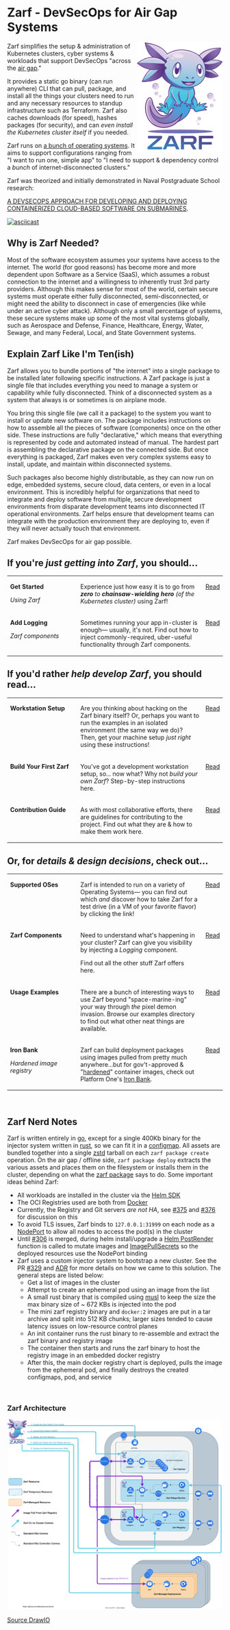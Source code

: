 # Zarf - DevSecOps for Air Gap Systems 

<img align="right" alt="zarf logo" src=".images/zarf-logo.png"  height="256" />

Zarf simplifies the setup & administration of Kubernetes clusters, cyber systems & workloads that support DevSecOps "across the [air gap](https://en.wikipedia.org/wiki/Air_gap_(networking))."

It provides a static go binary (can run anywhere) CLI that can pull, package, and install all the things your clusters need to run and any necessary resources to standup infrastructure such as Terraform. Zarf also caches downloads (for speed), hashes packages (for security), and can _even install the Kubernetes cluster itself_ if you needed.

Zarf runs on [a bunch of operating systems](./docs/supported-oses.md). It aims to support configurations ranging from "I want to run one, simple app" to "I need to support & dependency control a _bunch_ of internet-disconnected clusters."

Zarf was theorized and initially demonstrated in Naval Postgraduate School research:

[A DEVSECOPS APPROACH FOR DEVELOPING AND DEPLOYING CONTAINERIZED CLOUD-BASED SOFTWARE ON SUBMARINES](https://calhoun.nps.edu/handle/10945/68688).


[![asciicast](https://asciinema.org/a/475530.svg)](https://asciinema.org/a/475530)

## Why is Zarf Needed?
Most of the software ecosystem assumes your systems have access to the internet. The world (for good reasons) has become more and more dependent upon Software as a Service (SaaS), which assumes a robust connection to the internet and a willingness to inherently trust 3rd party providers. Although this makes sense for most of the world, certain secure systems must operate either fully disconnected, semi-disconnected, or might need the ability to disconnect in case of emergencies (like while under an active cyber attack). Although only a small percentage of systems, these secure systems make up some of the most vital systems globally, such as Aerospace and Defense, Finance, Healthcare, Energy, Water, Sewage, and many Federal, Local, and State Government systems.  

## Explain Zarf Like I'm Ten(ish)

Zarf allows you to bundle portions of "the internet" into a single package to be installed later following specific instructions. A Zarf package is just a single file that includes everything you need to manage a system or capability while fully disconnected. Think of a disconnected system as a system that always is or sometimes is on airplane mode.

You bring this single file (we call it a package) to the system you want to install or update new software on. The package includes instructions on how to assemble all the pieces of software (components) once on the other side. These instructions are fully "declarative," which means that everything is represented by code and automated instead of manual. The hardest part is assembling the declarative package on the connected side. But once everything is packaged, Zarf makes even very complex systems easy to install, update, and maintain within disconnected systems. 

Such packages also become highly distributable, as they can now run on edge, embedded systems, secure cloud, data centers, or even in a local environment. This is incredibly helpful for organizations that need to integrate and deploy software from multiple, secure development environments from disparate development teams into disconnected IT operational environments. Zarf helps ensure that development teams can integrate with the production environment they are deploying to, even if they will never actually touch that environment. 

Zarf makes DevSecOps for air gap possible. 

<!--
##########
# This block is about LEARNING TO USE Zarf
##########
-->
## If you're *just getting into Zarf*, you should...

<table>
<tbody>

<!-- row start: cuz markdown hates html indention -->
  <tr valign="top">
  <td width="150">

  **Get Started**

  _Using Zarf_

  </td>
  <td>

  Experience just how easy it is to go from _**zero** to **chainsaw-wielding hero** (of the Kubernetes cluster)_ using Zarf!

  </td>
  <td>

  [Read](./examples/game/)

  </td>
  </tr>
<!-- row end -->

<!-- row start -->
  <tr valign="top">
  <td>

  **Add Logging**

  _Zarf components_

  </td>
  <td>

  Sometimes running your app in-cluster is enough&mdash; usually, it's not. Find out how to inject commonly-required, uber-useful functionality through Zarf components.

  </td>
  <td>

  [Read](./examples/game/add-logging.md)

  </td>
  </tr>
<!-- row end -->
</tbody>
</table>

<!--
##########
# This block is about DEVELOPING Zarf
##########
-->
## If you'd rather *help develop Zarf*, you should read...

<table>
<tbody>

<!-- row start: cuz markdown hates html indention -->
  <tr valign="top">
  <td width="150">

  **Workstation Setup**

  </td>
  <td>

  Are you thinking about hacking on the Zarf binary itself? Or, perhaps you want to run the examples in an isolated environment (the same way we do)? Then, get your machine setup _just right_ using these instructions!

  </td>
  <td>

  [Read](./docs/workstation.md)

  </td>
  </tr>
<!-- row end -->

<!-- row start -->
  <tr valign="top">
  <td>

  **Build Your First Zarf**

  </td>
  <td>

  You've got a development workstation setup, so... now what? Why not _build your own Zarf_? Step-by-step instructions here.

  </td>
  <td>

  [Read](./docs/first-time-build.md)

  </td>
  </tr>
<!-- row end -->

<!-- row start -->
  <tr valign="top">
  <td>

  **Contribution Guide**

  </td>
  <td>

  As with most collaborative efforts, there are guidelines for contributing to the project. Find out what they are & how to make them work here.

  </td>
  <td>

  [Read](./CONTRIBUTING.md)

  </td>
  </tr>
<!-- row end -->

</tbody>
</table>

<!--
##########
# This block is about the MINUTIA & UNDERSTANDING WHY Zarf is the way it is
##########
-->
## Or, for *details & design decisions*, check out...

<table>
<tbody>

<!-- row start: cuz markdown hates html indention -->
  <tr valign="top">
  <td width="150">

  **Supported OSes**

  </td>
  <td>

  Zarf is intended to run on a variety of Operating Systems&mdash; you can find out which _and_ discover how to take Zarf for a test drive (in a VM of your favorite flavor) by clicking the link!

  </td>
  <td>

  [Read](./docs/supported-oses.md)

  </td>
  </tr>
<!-- row end -->

<!-- row start -->
  <tr valign="top">
  <td>

  **Zarf Components**

  </td>
  <td>

  Need to understand what's happening in your cluster? Zarf can give you visibility by injecting a _Logging_ component.

  Find out all the other stuff Zarf offers here.

  </td>
  <td>

  [Read](./docs/components.md)

  </td>
  </tr>
<!-- row end -->

<!-- row start -->
  <tr valign="top">
  <td>

  **Usage Examples**

  </td>
  <td>

  There are a bunch of interesting ways to use Zarf beyond "space-marine-ing" your way through _the_ pixel demon invasion. Browse our examples directory to find out what other neat things are available.

  </td>
  <td>

  [Read](./examples)

  </td>
  </tr>
<!-- row end -->

<!-- row start -->
  <tr valign="top">
  <td>

  **Iron Bank** <br/>

  _Hardened image registry_

  </td>
  <td>

  Zarf can build deployment packages using images pulled from pretty much anywhere...but for gov't-approved & "[hardened](https://en.wikipedia.org/wiki/Hardening_(computing))" container images, check out Platform One's [Iron Bank](https://p1.dso.mil/#/products/iron-bank/).

  </td>
  <td>

  [Read](./docs/ironbank.md)

  </td>
  </tr>
<!-- row end -->

</tbody>
</table>


&nbsp;


## Zarf Nerd Notes

Zarf is written entirely in [go](https://go.dev/), except for a single 400Kb binary for the injector system written in [rust](https://www.rust-lang.org/), so we can fit it in a [configmap](https://kubernetes.io/docs/concepts/configuration/configmap/). All assets are bundled together into a single [zstd](https://facebook.github.io/zstd/) tarball on each `zarf package create` operation. On the air gap / offline side, `zarf package deploy` extracts the various assets and places them on the filesystem or installs them in the cluster, depending on what the [zarf package](Zarf.yaml) says to do. Some important ideas behind Zarf:

- All workloads are installed in the cluster via the [Helm SDK](https://helm.sh/docs/topics/advanced/#go-sdk)
- The OCI Registries used are both from [Docker](https://github.com/distribution/distribution)
- Currently, the Registry and Git servers _are not HA_, see [#375](https://github.com/defenseunicorns/zarf/issues/376) and [#376](https://github.com/defenseunicorns/zarf/issues/376) for discussion on this
- To avoid TLS issues, Zarf binds to `127.0.0.1:31999` on each node as a [NodePort](https://kubernetes.io/docs/concepts/services-networking/service/#type-nodeport) to allow all nodes to access the pod(s) in the cluster
- Until [#306](https://github.com/defenseunicorns/zarf/pull/306) is merged, during helm install/upgrade a [Helm PostRender](https://helm.sh/docs/topics/advanced/#post-rendering) function is called to mutate images and [ImagePullSecrets](https://kubernetes.io/docs/concepts/containers/images/#specifying-imagepullsecrets-on-a-pod) so the deployed resources use the NodePort binding
- Zarf uses a custom injector system to bootstrap a new cluster. See the PR [#329](https://github.com/defenseunicorns/zarf/pull/329) and [ADR](docs/adr/0003-image-injection-into-remote-clusters-without-native-support.md) for more details on how we came to this solution.  The general steps are listed below:
  - Get a list of images in the cluster
  - Attempt to create an ephemeral pod using an image from the list
  - A small rust binary that is compiled using [musl](https://www.musl-libc.org/) to keep the size the max binary size of ~ 672 KBs is injected into the pod
  - The mini zarf registry binary and `docker:2` images are put in a tar archive and split into 512 KB chunks; larger sizes tended to cause latency issues on low-resource control planes
  - An init container runs the rust binary to re-assemble and extract the zarf binary and registry image
  - The container then starts and runs the zarf binary to host the registry image in an embedded docker registry
  - After this, the main docker registry chart is deployed, pulls the image from the ephemeral pod, and finally destroys the created configmaps, pod, and service

&nbsp;
### Zarf Architecture
![Architecture Diagram](./docs/architecture.drawio.svg)


[Source DrawIO](docs/architecture.drawio.svg)
